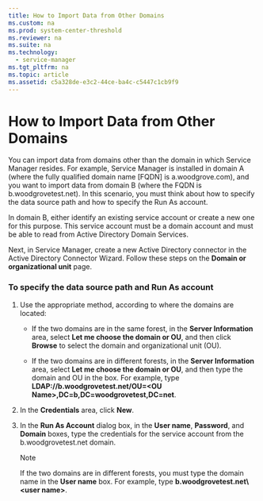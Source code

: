 ```yaml
---
title: How to Import Data from Other Domains
ms.custom: na
ms.prod: system-center-threshold
ms.reviewer: na
ms.suite: na
ms.technology: 
  - service-manager
ms.tgt_pltfrm: na
ms.topic: article
ms.assetid: c5a328de-e3c2-44ce-ba4c-c5447c1cb9f9
---
```

# How to Import Data from Other Domains
You can import data from domains other than the domain in which Service Manager resides. For example, Service Manager is installed in domain A \(where the fully qualified domain name \[FQDN\] is a.woodgrove.com\), and you want to import data from domain B \(where the FQDN is b.woodgrovetest.net\). In this scenario, you must think about how to specify the data source path and how to specify the Run As account.

In domain B, either identify an existing service account or create a new one for this purpose. This service account must be a domain account and must be able to read from Active Directory Domain Services.

Next, in Service Manager, create a new Active Directory connector in the Active Directory Connector Wizard. Follow these steps on the **Domain or organizational unit** page.

### To specify the data source path and Run As account

1.  Use the appropriate method, according to where the domains are located:

    -   If the two domains are in the same forest, in the **Server Information** area, select **Let me choose the domain or OU**, and then click **Browse** to select the domain and organizational unit \(OU\).

    -   If the two domains are in different forests, in the **Server Information** area, select **Let me choose the domain or OU**, and then type the domain and OU in the box. For example, type **LDAP:\/\/b.woodgrovetest.net\/OU\=\<OU Name\>,DC\=b,DC\=woodgrovetest,DC\=net**.

2.  In the **Credentials** area, click **New**.

3.  In the **Run As Account** dialog box, in the **User name**, **Password**, and **Domain** boxes, type the credentials for the service account from the b.woodgrovetest.net domain.

    > [!NOTE]
    > If the two domains are in different forests, you must type the domain name in the **User name** box. For example, type **b.woodgrovetest.net\\\<user name\>**.


